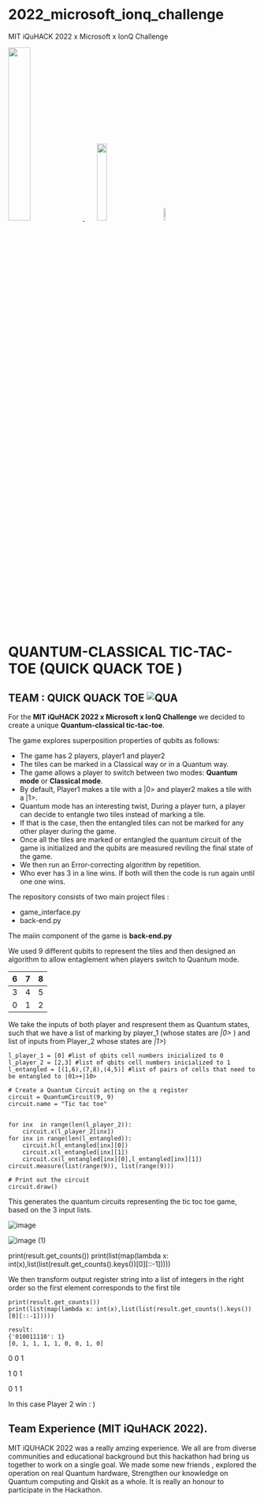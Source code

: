 # 2022_microsoft_ionq_challenge
MIT iQuHACK 2022 x Microsoft x IonQ Challenge


<p align="left">
  <a href="https://azure.microsoft.com/en-us/solutions/quantum-computing/" target="_blank"><img src="https://user-images.githubusercontent.com/10100490/151488491-609828a4-cd1f-4076-b5b2-a8d9fc2d0fa4.png" width="30%"/> </a>
  <a href="https://ionq.com/" target="_blank"><img src="https://user-images.githubusercontent.com/10100490/151488159-da95eb05-9277-4abe-b1ba-b49871d563ed.svg" width="20%" style="padding: 1%;padding-left: 5%"/></a>
  <a href="https://iquhack.mit.edu/" target="_blank"><img src="https://user-images.githubusercontent.com/10100490/151647370-d161d5b5-119c-4db9-898e-cfb1745a8310.png" width="8%" style="padding-left: 5%"/> </a>
  
</p>


# QUANTUM-CLASSICAL TIC-TAC-TOE (QUICK QUACK TOE )

## TEAM : QUICK QUACK TOE ![QUA](https://user-images.githubusercontent.com/68440833/151708447-089d7cc1-dff2-41fa-b1b8-e8d48d321952.png)


For the **MIT iQuHACK 2022 x Microsoft x IonQ Challenge** we decided to create a unique **Quantum-classical tic-tac-toe**.

The game explores superposition properties of qubits as follows:


 - The game has 2 players, player1 and player2
 - The tiles can be marked in a Classical way or in a Quantum way.
 - The game allows a player to switch between two modes: **Quantum mode** or **Classical mode**.
 - By default, Player1 makes a tile with a |0> and player2 makes a tile with a |1>.
 - Quantum mode has an interesting twist,  During a player turn, a player can decide to entangle two tiles instead of marking a tile.
 -  If that is the case, then the entangled tiles can not be marked for any other player during the game.
 - Once all the tiles are marked or entangled the quantum circuit of the game is initialized and the qubits are measured reviling the final state of the game.
 - We then run an Error-correcting algorithm by repetition.
 - Who ever has 3 in a line wins. If both will then the code is run again until one one wins.


The repository consists of two main project files : 
- game_interface.py
- back-end.py


The maiin component of the game is **back-end.py**

We used 9 different qubits to represent the tiles and then designed an algorithm to allow entaglement when players switch to Quantum mode.


| 6 | 7 | 8 |
|---|---|---|
| 3 | 4 | 5 |
| 0 | 1 | 2 |


We take the inputs of both player and respresent them as Quantum states, such that we have a list of marking by player_1 (whose states are *|0>* ) and list of inputs from Player_2 whose states are *|1>*)

```
l_player_1 = [0] #list of qbits cell numbers inicialized to 0
l_player_2 = [2,3] #list of qbits cell numbers inicialized to 1
l_entangled = [(1,6),(7,8),(4,5)] #list of pairs of cells that need to be entangled to |01>+|10>

# Create a Quantum Circuit acting on the q register
circuit = QuantumCircuit(9, 9)
circuit.name = "Tic tac toe"


for inx  in range(len(l_player_2)):
    circuit.x(l_player_2[inx])
for inx in range(len(l_entangled)):
    circuit.h(l_entangled[inx][0])
    circuit.x(l_entangled[inx][1])
    circuit.cx(l_entangled[inx][0],l_entangled[inx][1])
circuit.measure(list(range(9)), list(range(9)))

# Print out the circuit
circuit.draw()
```
This generates the quantum circuits representing the tic toc toe game, based on the 3 input lists.

![image](https://user-images.githubusercontent.com/68440833/151706963-23be38d3-669f-4aeb-b389-0745b07988e8.png)





![image (1)](https://user-images.githubusercontent.com/68440833/151707525-40dd0ba4-3e33-4e8b-9dfd-677cacf672c8.png)




print(result.get_counts())
print(list(map(lambda x: int(x),list(list(result.get_counts().keys())[0][::-1]))))


We then transform  output register string into a list of integers in the right order so the first element corresponds to the first tile
```
print(result.get_counts())
print(list(map(lambda x: int(x),list(list(result.get_counts().keys())[0][::-1]))))

result:
{'010011110': 1}
[0, 1, 1, 1, 1, 0, 0, 1, 0]
```
0 0 1

1 0 1

0 1 1

In this case Player 2 win : )



## Team Experience (MIT iQuHACK 2022).

MIT iQUHACK 2022 was a really amzing experience. We all are from diverse communities  and educational  background but this hackathon had bring us together  to work on a single goal. We made some new friends , explored the operation on real Quantum hardware, Strengthen our knowledge on Quantum computing and Qiskit as a whole.
It is really an honour to participate in the Hackathon.

